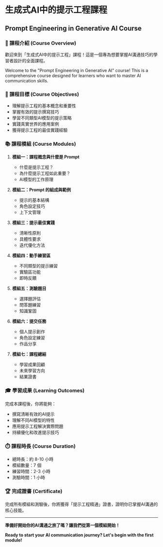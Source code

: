 # 生成式AI中的提示工程課程
## Prompt Engineering in Generative AI Course

### 📘 課程介紹 (Course Overview)

歡迎來到「生成式AI中的提示工程」課程！這是一個專為想要掌握AI溝通技巧的學習者設計的全面課程。

Welcome to the "Prompt Engineering in Generative AI" course! This is a comprehensive course designed for learners who want to master AI communication skills.

### 🎯 課程目標 (Course Objectives)

- 理解提示工程的基本概念和重要性
- 掌握有效的提示撰寫技巧
- 學習不同類型AI模型的提示策略
- 實踐真實世界的應用案例
- 獲得提示工程的最佳實踐經驗

### 📚 課程模組 (Course Modules)

1. **模組一：課程概念與什麼是 Prompt**
   - 什麼是提示工程？
   - 為什麼提示工程如此重要？
   - AI模型的工作原理

2. **模組二：Prompt 的組成與範例**
   - 提示的基本結構
   - 角色設定技巧
   - 上下文管理

3. **模組三：提示最佳實踐**
   - 清晰性原則
   - 具體性要求
   - 迭代優化方法

4. **模組四：動手練習區**
   - 不同類型的提示練習
   - 實驗區功能
   - 即時反饋

5. **模組五：測驗題目**
   - 選擇題評估
   - 問答題練習
   - 知識鞏固

6. **模組六：提交任務**
   - 個人提示創作
   - 角色設定練習
   - 作品分享

7. **模組七：課程總結**
   - 學習成果回顧
   - 未來學習方向
   - 結業證書

### 🎓 學習成果 (Learning Outcomes)

完成本課程後，你將能夠：
- 撰寫清晰有效的AI提示
- 理解不同AI模型的特性
- 應用提示工程解決實際問題
- 持續優化和改進提示技巧

### ⏱️ 課程時長 (Course Duration)

- 總時長：約 8-10 小時
- 模組數量：7 個
- 練習時間：2-3 小時
- 測驗時間：1 小時

### 🏆 完成證書 (Certificate)

完成所有模組和測驗後，你將獲得「提示工程精通」證書，證明你已掌握AI溝通的核心技能。

---

**準備好開始你的AI溝通之旅了嗎？讓我們從第一個模組開始！**

**Ready to start your AI communication journey? Let's begin with the first module!** 
